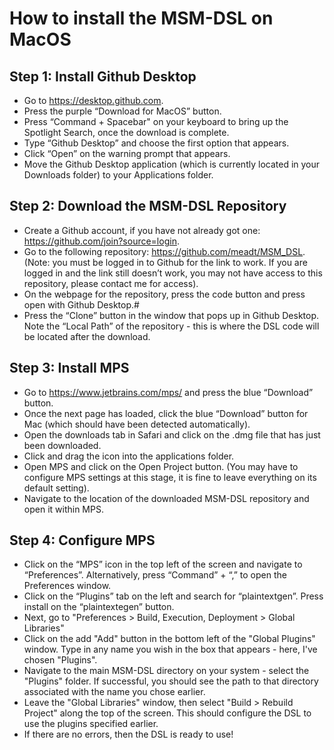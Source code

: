 How to install the MSM-DSL on MacOS
========================================================================

Step 1: Install Github Desktop
-----------

-	Go to https://desktop.github.com.
-   Press the purple “Download for MacOS” button.
-  	Press “Command + Spacebar" on your keyboard to bring up the Spotlight Search, once the download is complete.
-   Type “Github Desktop” and choose the first option that appears.
-	Click “Open” on the warning prompt that appears.
-	Move the Github Desktop application (which is currently located in your Downloads folder) to your Applications folder.

Step 2: Download the MSM-DSL Repository
-----------

-	Create a Github account, if you have not already got one: https://github.com/join?source=login.
-	Go to the following repository: https://github.com/meadt/MSM_DSL. (Note: you must be logged in to Github for the link to work. If you are logged in and the link still doesn’t work, you may not have access to this repository, please contact me for access).
-	On the webpage for the repository, press the code button and press open with Github Desktop.#
-	Press the “Clone” button in the window that pops up in Github Desktop. Note the “Local Path” of the repository - this is where the DSL code will be located after the download.

Step 3: Install MPS
-----------

-	Go to https://www.jetbrains.com/mps/ and press the blue “Download” button.
-	Once the next page has loaded, click the blue “Download” button for Mac (which should have been detected automatically).
-	Open the downloads tab in Safari and click on the .dmg file that has just been downloaded.
-   Click and drag the icon into the applications folder.
- 	Open MPS and click on the Open Project button. (You may have to configure MPS settings at this stage, it is fine to leave everything on its default setting).
-	Navigate to the location of the downloaded MSM-DSL repository and open it within MPS.

Step 4: Configure MPS
-----------

-	Click on the “MPS” icon in the top left of the screen and navigate to “Preferences”. Alternatively, press “Command” + “,” to open the Preferences window.
-	Click on the “Plugins” tab on the left and search for “plaintextgen”. Press install on the “plaintextegen” button.
-   Next, go to "Preferences > Build, Execution, Deployment > Global Libraries"
-   Click on the add "Add" button in the bottom left of the "Global Plugins" window. Type in any name you wish in the box that appears - here, I've chosen "Plugins".
-   Navigate to the main MSM-DSL directory on your system - select the "Plugins" folder. If successful, you should see the path to that directory associated with the name you chose earlier.
-   Leave the "Global Libraries" window, then select "Build > Rebuild Project" along the top of the screen. This should configure the DSL to use the plugins specified earlier.
-   If there are no errors, then the DSL is ready to use!